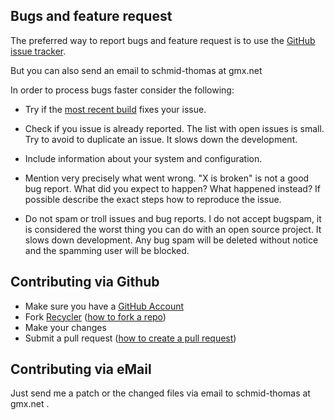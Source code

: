 ## Bugs and feature request

The preferred way to report bugs and feature request is to use the
[GitHub issue tracker](http://github.com/thsmi/recycler/issues).

But you can also send an email to schmid-thomas at gmx.net

In order to process bugs faster consider the following:

* Try if the [most recent build](https://github.com/thsmi/recycler/releases) fixes your issue.
 
* Check if you issue is already reported. The list with open issues is small. 
  Try to avoid to duplicate an issue. It slows down the development.

* Include information about your system and configuration.

* Mention very precisely what went wrong. "X is broken" is not a good bug
  report. What did you expect to happen? What happened instead? If possible 
  describe the exact steps how to reproduce the issue. 

* Do not spam or troll issues and bug reports. I do not accept bugspam, it is considered the worst thing you can do with an open source project. It slows down development. Any bug spam will be deleted without notice and the spamming user will be blocked.

## Contributing via Github

- Make sure you have a [GitHub Account](https://github.com/signup/free)
- Fork [Recycler](https://github.com/thsmi/recycler/)
  ([how to fork a repo](https://help.github.com/articles/fork-a-repo))
- Make your changes
- Submit a pull request
([how to create a pull request](https://help.github.com/articles/fork-a-repo))

## Contributing via eMail

Just send me a patch or the changed files via email to schmid-thomas at gmx.net .
